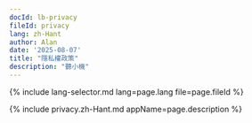 ```yaml
---
docId: lb-privacy
fileId: privacy
lang: zh-Hant
author: Alan
date: '2025-08-07'
title: "隱私權政策"
description: "聽小機"
---
```

{% include lang-selector.md lang=page.lang file=page.fileId %}

{% include privacy.zh-Hant.md appName=page.description %}